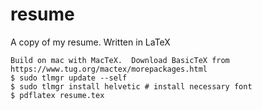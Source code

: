 # resume
A copy of my resume. Written in LaTeX

```
Build on mac with MacTeX.  Download BasicTeX from https://www.tug.org/mactex/morepackages.html
$ sudo tlmgr update --self
$ sudo tlmgr install helvetic # install necessary font
$ pdflatex resume.tex
```